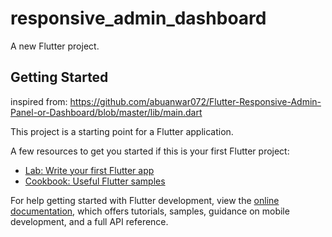 # responsive_admin_dashboard

A new Flutter project.

## Getting Started

inspired from: https://github.com/abuanwar072/Flutter-Responsive-Admin-Panel-or-Dashboard/blob/master/lib/main.dart

This project is a starting point for a Flutter application.

A few resources to get you started if this is your first Flutter project:

- [Lab: Write your first Flutter app](https://docs.flutter.dev/get-started/codelab)
- [Cookbook: Useful Flutter samples](https://docs.flutter.dev/cookbook)

For help getting started with Flutter development, view the
[online documentation](https://docs.flutter.dev/), which offers tutorials,
samples, guidance on mobile development, and a full API reference.
